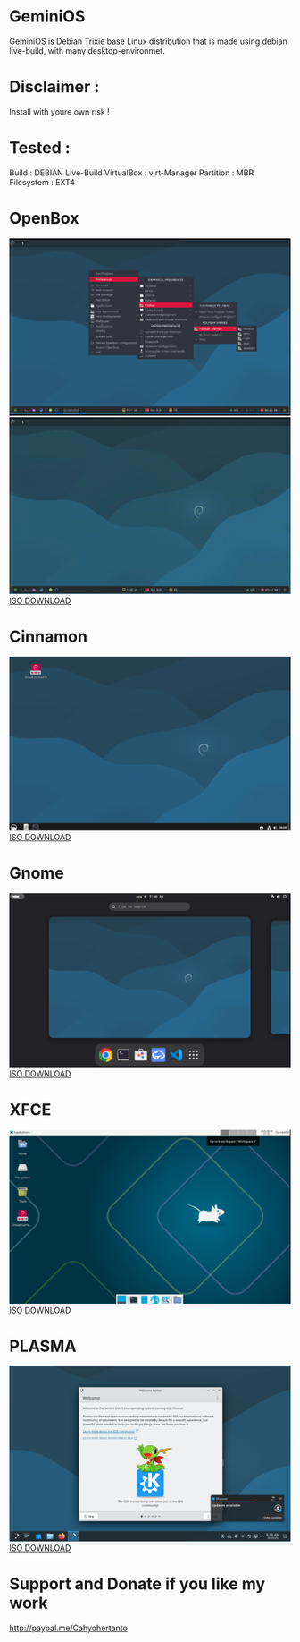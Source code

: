# GeminiOS
GeminiOS is Debian Trixie base Linux distribution that is made using debian live-build, with many desktop-environmet.

# Disclaimer :
Install with youre own risk !

# Tested :
Build : DEBIAN Live-Build
VirtualBox : virt-Manager
Partition : MBR
Filesystem : EXT4

# OpenBox
![Openbox](https://github.com/Kecubunk/Kecubunk.github.io/blob/master/images/1.png)
![](https://github.com/Kecubunk/Kecubunk.github.io/blob/master/images/openbox.gif)
[ISO DOWNLOAD](https://drive.google.com/file/d/1nj0L1n_xHsaP3h7NCzl7ZhoofAF3xYtg/view?usp=drive_link)

# Cinnamon
![Cinnamon](https://github.com/Kecubunk/Kecubunk.github.io/blob/master/images/3.png)
[ISO DOWNLOAD](https://drive.google.com/file/d/1Td-pTpxnINfEy6tqgXmjNiUe6nSkQx-5/view?usp=drive_link)

# Gnome
![Gnome](https://github.com/Kecubunk/Kecubunk.github.io/blob/master/images/4.png)
[ISO DOWNLOAD](https://drive.google.com/file/d/1dCDNX8LFxkFZlz_HlrDXlkqEm5JjDGke/view?usp=drive_link)

# XFCE
![XFCE](https://github.com/Kecubunk/Kecubunk.github.io/blob/master/images/5.png)
[ISO DOWNLOAD](https://drive.google.com/file/d/14Cjb8grQ9YKRBz8AekVUHvrffA03hw-Z/view?usp=drive_link)

# PLASMA
![PLASMA](https://github.com/Kecubunk/Kecubunk.github.io/blob/master/images/7.png)
[ISO DOWNLOAD](https://drive.google.com/file/d/1HUq6I0LClr4XX5V0hOsi1mCwVTYGL6Vn/view?usp=drive_link)


# Support and Donate if you like my work
http://paypal.me/Cahyohertanto
